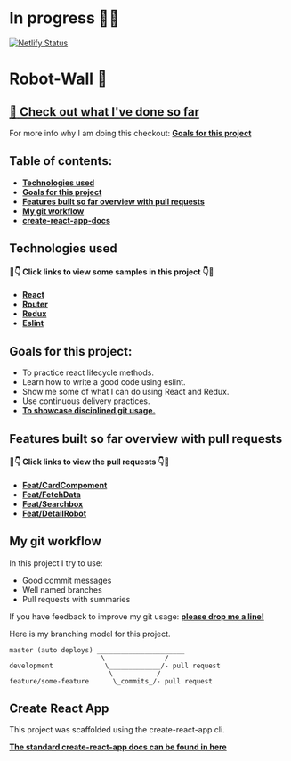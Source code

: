 # In progress :rocket::rocket:

[![Netlify Status](https://api.netlify.com/api/v1/badges/da28a142-ec26-4270-801a-bd703ae14485/deploy-status)](https://app.netlify.com/sites/robot-wall/deploys)


#  Robot-Wall :robot:
## [:construction: Check out what I've done so far](https://robot-wall.netlify.com/)


 For more info why I am doing this checkout: **[Goals for this project](#goals-for-this-project)**

## Table of contents:

- **[Technologies used](#technologies-used)**
- **[Goals for this project](#goals-for-this-project)**
- **[Features built so far overview with pull requests](#features-built-so-far-overview-with-pull-requests)**
- **[My git workflow](#my-git-workflow)**
- **[create-react-app-docs](#create-react-app)**

## Technologies used

#### 👀👇 Click links to view some samples in this project 👇👀

- **[React](https://github.com/recofka/Robot-Wall/blob/master/src/App.js)**
- **[Router](https://github.com/recofka/Robot-Wall/blob/master/src/App.js)**
- **[Redux](https://github.com/recofka/Robot-Wall/blob/master/src/store.js)**
- **[Eslint](https://github.com/recofka/Robot-Wall/blob/master/.eslintrc.js)**



## Goals for this project:

- To practice react lifecycle methods.
- Learn how to write a good code using eslint.
- Show me some of what I can do using React and Redux.
- Use continuous delivery practices.
- **[To showcase disciplined git usage.](#my-git-workflow)**

## Features built so far overview with pull requests

#### 👀👇 Click links to view the pull requests 👇👀

- **[Feat/CardCompoment](https://github.com/recofka/Robot-Wall/pull/2)**
- **[Feat/FetchData](https://github.com/recofka/Robot-Wall/pull/3)**
- **[Feat/Searchbox](https://github.com/recofka/Robot-Wall/pull/11)**
- **[Feat/DetailRobot](https://github.com/recofka/Robot-Wall/pull/15)**



## My git workflow

In this project I try to use:

- Good commit messages
- Well named branches
- Pull requests with summaries

If you have feedback to improve my git usage: **[please drop me a line!](https://www.linkedin.com/in/deniserecofka)** 

Here is my branching model for this project.

```
master (auto deploys) ______________________
                       \               /
development             \_____________/- pull request
                         \           /
feature/some-feature      \_commits_/- pull request
```

## Create React App

This project was scaffolded using the create-react-app cli. 

**[The standard create-react-app docs can be found in here](./create-react-app-docs.md)**
